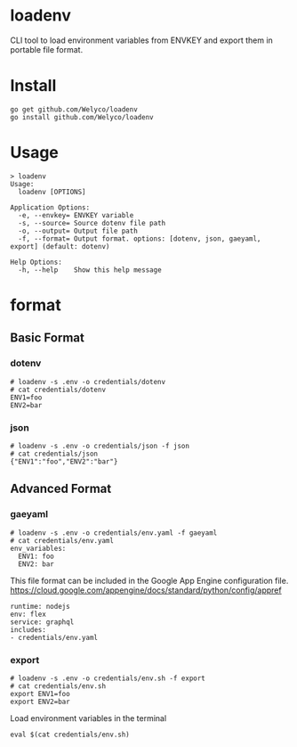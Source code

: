 # loadenv

CLI tool to load environment variables from ENVKEY and export them in portable file format.

# Install

```
go get github.com/Welyco/loadenv
go install github.com/Welyco/loadenv
```

# Usage

```
> loadenv
Usage:
  loadenv [OPTIONS]

Application Options:
  -e, --envkey= ENVKEY variable
  -s, --source= Source dotenv file path
  -o, --output= Output file path
  -f, --format= Output format. options: [dotenv, json, gaeyaml, export] (default: dotenv)

Help Options:
  -h, --help    Show this help message
```

# format

## Basic Format

### dotenv

```
# loadenv -s .env -o credentials/dotenv
# cat credentials/dotenv
ENV1=foo
ENV2=bar
```

### json

```
# loadenv -s .env -o credentials/json -f json
# cat credentials/json
{"ENV1":"foo","ENV2":"bar"}
```

## Advanced Format

### gaeyaml

```
# loadenv -s .env -o credentials/env.yaml -f gaeyaml
# cat credentials/env.yaml
env_variables:
  ENV1: foo
  ENV2: bar
```

This file format can be included in the Google App Engine configuration file.
https://cloud.google.com/appengine/docs/standard/python/config/appref

```
runtime: nodejs
env: flex
service: graphql
includes:
- credentials/env.yaml
```

### export

```
# loadenv -s .env -o credentials/env.sh -f export
# cat credentials/env.sh
export ENV1=foo
export ENV2=bar
```

Load environment variables in the terminal
```
eval $(cat credentials/env.sh)
```
